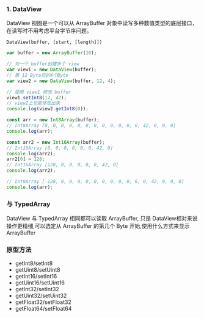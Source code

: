 ### 1. DataView
DataView 视图是一个可以从 ArrayBuffer 对象中读写多种数值类型的底层接口，在读写时不用考虑平台字节序问题。

`DataView(buffer, [start, [length]])`

```js
var buffer = new ArrayBuffer(16);

// 对一个 buffer创建多个 view
var view1 = new DataView(buffer);
// 第 12 Byte后的4个Byte
var view2 = new DataView(buffer, 12, 4); 

// 使用 view1 修改 buffer
view1.setInt8(12, 42);
// view2上也能体现出来
console.log(view2.getInt8(0));

const arr = new Int8Array(buffer);
// Int8Array [0, 0, 0, 0, 0, 0, 0, 0, 0, 0, 0, 0, 42, 0, 0, 0]
console.log(arr);

const arr2 = new Int16Array(buffer);
// Int16Array [0, 0, 0, 0, 0, 0, 42, 0]
console.log(arr2);
arr2[0] = 128;
// Int16Array [128, 0, 0, 0, 0, 0, 42, 0]
console.log(arr2);

// Int8Array [-128, 0, 0, 0, 0, 0, 0, 0, 0, 0, 0, 0, 42, 0, 0, 0]
console.log(arr);
```

### 与 TypedArray
DataView 与 TypedArray 相同都可以读取 ArrayBuffer, 只是 DataView相对来说操作更精细,可以选定从 ArrayBuffer 的第几个 Byte 开始,使用什么方式来显示 ArrayBuffer

### 原型方法
- getInt8/setInt8
- getUint8/setUint8
- getInt16/setInt16
- getUint16/setUint16
- getInt32/setInt32
- getUint32/setUint32
- getFloat32/setFloat32
- getFloat64/setFloat64